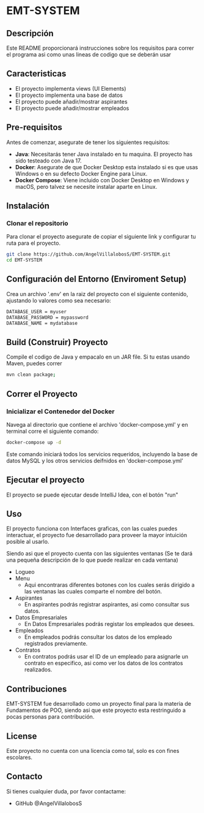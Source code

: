 # EMT-SYSTEM

## Descripción
Este README proporcionará instrucciones sobre los requisitos para correr el programa asi como unas lineas de codigo que se deberán usar

## Caracteristicas
- El proyecto implementa views (UI Elements)
- El proyecto implementa una base de datos
- El proyecto puede añadir/mostrar aspirantes
- El proyecto puede añadir/mostrar empleados

## Pre-requisitos
Antes de comenzar, asegurate de tener los siguientes requisitos:
- **Java**: Necesitarás tener Java instalado en tu maquina. El proyecto has sido testeado con Java 17.
- **Docker**: Asegurate de que Docker Desktop esta instalado si es que usas Windows o en su defecto Docker Engine para Linux.
- **Docker Compose**: Viene incluido con Docker Desktop en Windows y macOS, pero talvez se necesite instalar aparte en Linux.

## Instalación
### Clonar el repositorio
Para clonar el proyecto asegurate de copiar el siguiente link y configurar tu ruta para el proyecto.

```bash
git clone https://github.com/AngelVillalobosS/EMT-SYSTEM.git
cd EMT-SYSTEM
```
## Configuración del Entorno (Enviroment Setup)
Crea un archivo '.env' en la raiz del proyecto con el siguiente contenido, ajustando lo valores como sea necesario:
```bash
DATABASE_USER = myuser
DATABASE_PASSWORD = mypassword
DATABASE_NAME = mydatabase
```
## Build (Construir) Proyecto
Compile el codigo de Java y empacalo en un JAR file. Si tu estas usando Maven, puedes correr
```bash
mvn clean package;
```
## Correr el Proyecto
### Inicializar el Contenedor del Docker
Navega al directorio que contiene el archivo 'docker-compose.yml' y en terminal corre el siguiente comando:
```bash
docker-compose up -d
```
Este comando iniciará todos los servicios requeridos, incluyendo la base de datos MySQL y los otros servicios deifnidos en 'docker-compose.yml'

## Ejecutar el proyecto
El proyecto se puede ejecutar desde IntelliJ Idea, con el botón "run"

## Uso
El proyecto funciona con Interfaces graficas, con las cuales puedes interactuar, el proyecto fue desarrollado para proveer la mayor intuición posible al usarlo.

Siendo asi que el proyecto cuenta con las siguientes ventanas (Se te dará una pequeña descripción de lo que puede realizar en cada ventana)
- Logueo
- Menu
    - Aqui encontraras diferentes botones con los cuales serás dirigido a las ventanas las cuales comparte el nombre del botón.
- Aspirantes
    - En aspirantes podrás registrar aspirantes, asi como consultar sus datos.
- Datos Empresariales
    - En Datos Empresariales podrás registar los empleados que desees.
- Empleados
    - En empleados podrás consultar los datos de los empleado registrados previamente.
- Contratos
    - En contratos podrás usar el ID de un empleado para asignarle un contrato en especifico, asi como ver los datos de los contratos realizados.

## Contribuciones

EMT-SYSTEM fue desarrollado como un proyecto final para la materia de Fundamentos de POO, siendo asi que este proyecto esta restringuido a pocas personas para contribución.

## License
Este proyecto no cuenta con una licencia como tal, solo es con fines escolares.

## Contacto

Si tienes cualquier duda, por favor contactame:

- GitHub @AngelVillalobosS